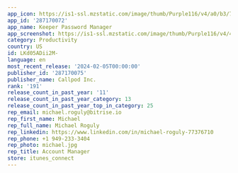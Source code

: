 ```yaml
---
app_icon: https://is1-ssl.mzstatic.com/image/thumb/Purple116/v4/a0/b3/73/a0b373e3-427a-e0fa-4aae-25e19a20da23/AppIcon-1x_U007emarketing-0-7-0-85-220-0.png/1024x1024bb.png
app_id: '287170072'
app_name: Keeper Password Manager
app_screenshot: https://is1-ssl.mzstatic.com/image/thumb/Purple116/v4/49/73/9c/49739c3c-b5bf-c7bd-1678-d680e267cc54/18586c9b-1742-4dff-a855-bc82b118334b_SC_2.png/1242x2208bb.png
category: Productivity
country: US
id: LKd05ADii2M-
language: en
most_recent_release: '2024-02-05T00:00:00'
publisher_id: '287170075'
publisher_name: Callpod Inc.
rank: '191'
release_count_in_past_year: '11'
release_count_in_past_year_category: 13
release_count_in_past_year_top_in_category: 25
rep_email: michael.roguly@bitrise.io
rep_first_name: Michael
rep_full_name: Michael Roguly
rep_linkedin: https://www.linkedin.com/in/michael-roguly-77376710
rep_phone: +1 949-233-3404
rep_photo: michael.jpg
rep_title: Account Manager
store: itunes_connect
---
```

